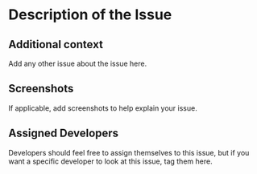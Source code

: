# Description of the Issue
<!-- A clear and concise description of what the issue is. -->

## Additional context
Add any other issue about the issue here.

## Screenshots
If applicable, add screenshots to help explain your issue.

## Assigned Developers
Developers should feel free to assign themselves to this issue, but if you want a specific developer to look at this issue, tag them here.
